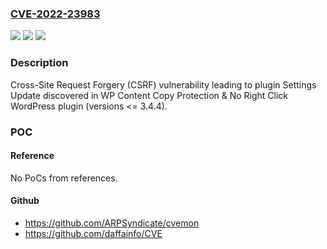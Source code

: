 ### [CVE-2022-23983](https://cve.mitre.org/cgi-bin/cvename.cgi?name=CVE-2022-23983)
![](https://img.shields.io/static/v1?label=Product&message=WP%20Content%20Copy%20Protection%20%26%20No%20Right%20Click%20(WordPress%20plugin)&color=blue)
![](https://img.shields.io/static/v1?label=Version&message=n%2Fa&color=blue)
![](https://img.shields.io/static/v1?label=Vulnerability&message=CWE-352%20Cross-Site%20Request%20Forgery%20(CSRF)&color=brighgreen)

### Description

Cross-Site Request Forgery (CSRF) vulnerability leading to plugin Settings Update discovered in WP Content Copy Protection & No Right Click WordPress plugin (versions <= 3.4.4).

### POC

#### Reference
No PoCs from references.

#### Github
- https://github.com/ARPSyndicate/cvemon
- https://github.com/daffainfo/CVE

